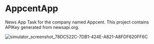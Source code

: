 # AppcentApp
News App Task for the company named Appcent. This project contains APIKey generated from newsapi.org.


![simulator_screenshot_78DC522C-7DB1-424E-A821-A8FDF620FF6C](https://user-images.githubusercontent.com/62032918/167324993-6cfa7a00-c8e4-48bb-be68-c6b649489d73.png)
